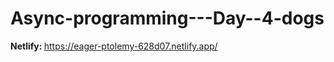 # Async-programming---Day--4-dogs
<strong>Netlify: </strong> https://eager-ptolemy-628d07.netlify.app/

